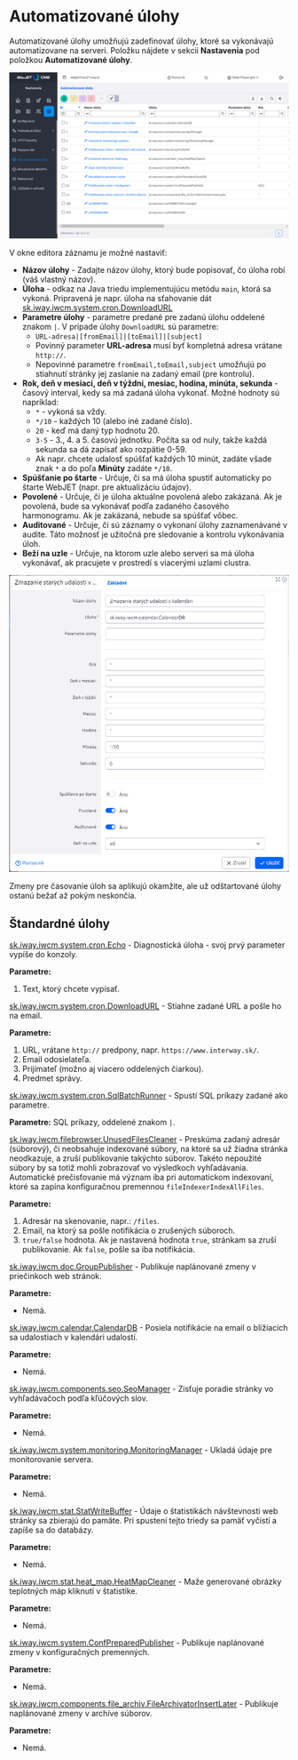 # Automatizované úlohy

Automatizované úlohy umožňujú zadefinovať úlohy, ktoré sa vykonávajú automatizovane na serveri.
Položku nájdete v sekcii **Nastavenia** pod položkou **Automatizované úlohy**.

![](dataTable.png)

V okne editora záznamu je možné nastaviť:

- **Názov úlohy** - Zadajte názov úlohy, ktorý bude popisovať, čo úloha robí (váš vlastný názov).
- **Úloha** - odkaz na Java triedu implementujúcu metódu `main`, ktorá sa vykoná. Pripravená je napr. úloha na sťahovanie dát [sk.iway.iwcm.system.cron.DownloadURL](../../../../../src/webjet8/java/sk/iway/iwcm/system/cron/DownloadURL.java)
- **Parametre úlohy** - parametre predané pre zadanú úlohu oddelené znakom `|`. V prípade úlohy `DownloadURL` sú parametre:
  - `URL-adresa|[fromEmail]|[toEmail]|[subject]`
  - Povinný parameter **URL-adresa** musí byť kompletná adresa vrátane `http://`.
  - Nepovinné parametre `fromEmail,toEmail,subject` umožňujú po stiahnutí stránky jej zaslanie na zadaný email (pre kontrolu).
- **Rok, deň v mesiaci, deň v týždni, mesiac, hodina, minúta, sekunda** - časový interval, kedy sa má zadaná úloha vykonať. Možné hodnoty sú napríklad:
  - `*` - vykoná sa vždy.
  - `*/10` - každých 10 (alebo iné zadané číslo).
  - `20` - keď má daný typ hodnotu 20.
  - `3-5` - 3., 4. a 5. časovú jednotku. Počíta sa od nuly, takže každá sekunda sa dá zapísať ako rozpätie 0-59.
  - Ak napr. chcete udalosť spúšťať každých 10 minút, zadáte všade znak `*` a do poľa **Minúty** zadáte `*/10`.
- **Spúšťanie po štarte** - Určuje, či sa má úloha spustiť automaticky po štarte WebJET (napr. pre aktualizáciu údajov).
- **Povolené** - Určuje, či je úloha aktuálne povolená alebo zakázaná. Ak je povolená, bude sa vykonávať podľa zadaného časového harmonogramu. Ak je zakázaná, nebude sa spúšťať vôbec.
- **Auditované** - Určuje, či sú záznamy o vykonaní úlohy zaznamenávané v audite. Táto možnosť je užitočná pre sledovanie a kontrolu vykonávania úloh.
- **Beží na uzle** - Určuje, na ktorom uzle alebo serveri sa má úloha vykonávať, ak pracujete v prostredí s viacerými uzlami clustra.

![](editor.png)

Zmeny pre časovanie úloh sa aplikujú okamžite, ale už odštartované úlohy ostanú bežať až pokým neskončia.

## Štandardné úlohy

[sk.iway.iwcm.system.cron.Echo](../../../../../src/webjet8/java/sk/iway/iwcm/system/cron/Echo.java) - Diagnostická úloha - svoj prvý parameter vypíše do konzoly.

**Parametre:**
1. Text, ktorý chcete vypísať.

[sk.iway.iwcm.system.cron.DownloadURL](../../../../../src/webjet8/java/sk/iway/iwcm/system/cron/DownloadURL.java) - Stiahne zadané URL a pošle ho na email.

**Parametre:**
1. URL, vrátane `http://` predpony, napr. `https://www.interway.sk/`.
2. Email odosielateľa.
3. Prijímateľ (možno aj viacero oddelených čiarkou).
4. Predmet správy.

[sk.iway.iwcm.system.cron.SqlBatchRunner](../../../../../src/webjet8/java/sk/iway/iwcm/system/cron/SqlBatchRunner.java) - Spustí SQL príkazy zadané ako parametre.

**Parametre:**
SQL príkazy, oddelené znakom `|`.

[sk.iway.iwcm.filebrowser.UnusedFilesCleaner](../../../../../src/webjet8/java/sk/iway/iwcm/filebrowser/UnusedFilesCleaner.java) - Preskúma zadaný adresár (súborový), či neobsahuje indexované súbory, na ktoré sa už žiadna stránka neodkazuje, a zruší publikovanie takýchto súborov. Takéto nepoužité súbory by sa totiž mohli zobrazovať vo výsledkoch vyhľadávania. Automatické prečisťovanie má význam iba pri automatickom indexovaní, ktoré sa zapína konfiguračnou premennou `fileIndexerIndexAllFiles`.

**Parametre:**
1. Adresár na skenovanie, napr.: `/files`.
2. Email, na ktorý sa pošle notifikácia o zrušených súboroch.
3. `true/false` hodnota. Ak je nastavená hodnota `true`, stránkam sa zruší publikovanie. Ak `false`, pošle sa iba notifikácia.

[sk.iway.iwcm.doc.GroupPublisher](../../../../../src/webjet8/java/sk/iway/iwcm/doc/GroupPublisher.java) - Publikuje naplánované zmeny v priečinkoch web stránok.

**Parametre:**
- Nemá.

[sk.iway.iwcm.calendar.CalendarDB](../../../../../src/webjet8/java/sk/iway/iwcm/calendar/CalendarDB.java) - Posiela notifikácie na email o blížiacich sa udalostiach v kalendári udalostí.

**Parametre:**
- Nemá.

[sk.iway.iwcm.components.seo.SeoManager](../../../../../src/webjet8/java/sk/iway/iwcm/components/seo/SeoManager.java) - Zisťuje poradie stránky vo vyhľadávačoch podľa kľúčových slov.

**Parametre:**
- Nemá.

[sk.iway.iwcm.system.monitoring.MonitoringManager](../../../../../src/webjet8/java/sk/iway/iwcm/system/monitoring/MonitoringManager.java) - Ukladá údaje pre monitorovanie servera.

**Parametre:**
- Nemá.

[sk.iway.iwcm.stat.StatWriteBuffer](../../../../../src/webjet8/java/sk/iway/iwcm/stat/StatWriteBuffer.java) - Údaje o štatistikách návštevnosti web stránky sa zbierajú do pamäte. Pri spustení tejto triedy sa pamäť vyčistí a zapíše sa do databázy.

**Parametre:**
- Nemá.

[sk.iway.iwcm.stat.heat_map.HeatMapCleaner](../../../../../src/webjet8/java/sk/iway/iwcm/stat/heat_map/HeatMapCleaner.java) - Maže generované obrázky teplotných máp kliknutí v štatistike.

**Parametre:**
- Nemá.

[sk.iway.iwcm.system.ConfPreparedPublisher](../../../../../src/webjet8/java/sk/iway/iwcm/system/ConfPreparedPublisher.java) - Publikuje naplánované zmeny v konfiguračných premenných.

**Parametre:**
- Nemá.

[sk.iway.iwcm.components.file_archiv.FileArchivatorInsertLater](../../../../../src/webjet8/java/sk/iway/iwcm/components/file_archiv/FileArchivatorInsertLater.java) - Publikuje naplánované zmeny v archíve súborov.

**Parametre:**
- Nemá.